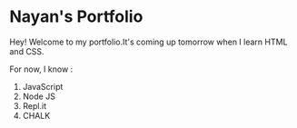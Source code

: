 # Nayan's Portfolio

Hey! Welcome to my portfolio.It's coming up tomorrow when I learn HTML and CSS.

For now, I know :
 1. JavaScript
 2. Node JS
 3. Repl.it
 4. CHALK
 